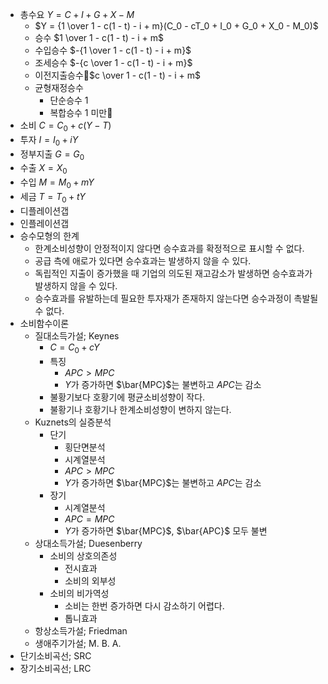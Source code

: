 - 총수요 $Y = C + I + G + X - M$
	- $Y = {1 \over 1 - c(1 - t) - i + m}(C_0 - cT_0 + I_0 + G_0 + X_0 - M_0)$
	- 승수 $1 \over 1 - c(1 - t) - i + m$
	- 수입승수 $-{1 \over 1 - c(1 - t) - i + m}$
	- 조세승수 $-{c \over 1 - c(1 - t) - i + m}$
	- 이전지출승수$c \over 1 - c(1 - t) - i + m$
	- 균형재정승수
		- 단순승수 1
		- 복합승수 1 미만
- 소비 $C = C_0 + c(Y - T)$
- 투자 $I = I_0 + iY$
- 정부지출 $G = G_0$
- 수출 $X = X_0$
- 수입 $M = M_0 + mY$
- 세금 $T = T_0 + tY$
- 디플레이션갭
- 인플레이션갭
- 승수모형의 한계
	- 한계소비성향이 안정적이지 않다면 승수효과를 확정적으로 표시할 수 없다.
	- 공급 측에 애로가 있다면 승수효과는 발생하지 않을 수 있다.
	- 독립적인 지출이 증가했을 때 기업의 의도된 재고감소가 발생하면 승수효과가 발생하지 않을 수 있다.
	- 승수효과를 유발하는데 필요한 투자재가 존재하지 않는다면 승수과정이 촉발될 수 없다.
- 소비함수이론
	- 질대소득가설; Keynes
		- $C = C_0 + cY$
		- 특징
			- $APC > MPC$
			- $Y$가 증가하면 $\bar{MPC}$는 불변하고 $APC$는 감소
		- 불황기보다 호황기에 평균소비성향이 작다.
		- 불황기나 호황기나 한계소비성향이 변하지 않는다.
	- Kuznets의 실증분석
		- 단기
			- 횡단면분석
			- 시계열분석
			- $APC > MPC$
			- $Y$가 증가하면 $\bar{MPC}$는 불변하고 $APC$는 감소
		- 장기
			- 시계열분석
			- $APC = MPC$
			- $Y$가 증가하면 $\bar{MPC}$, $\bar{APC}$ 모두 불변
	- 상대소득가설; Duesenberry
		- 소비의 상호의존성
			- 전시효과
			- 소비의 외부성
		- 소비의 비가역성
			- 소비는 한번 증가하면 다시 감소하기 어렵다.
			- 톱니효과
	- 항상소득가설; Friedman
	- 생애주기가설; M. B. A.
- 단기소비곡선; SRC
- 장기소비곡선; LRC